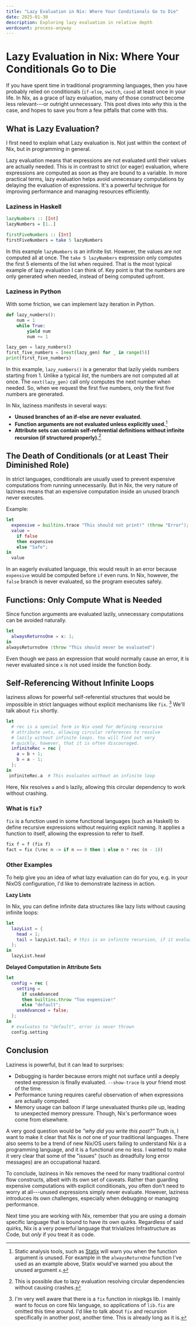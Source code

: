 ```yaml
---
title: "Lazy Evaluation in Nix: Where Your Conditionals Go to Die"
date: 2025-01-30
description: Exploring lazy evaluation in relative depth
wordcount: process-anyway
---
```


# Lazy Evaluation in Nix: Where Your Conditionals Go to Die

If you have spent time in traditional programming languages, then you have
probably relied on conditionals (`if-else`, `switch`, `case`) at least once in
your life. In Nix, as a grace of lazy evaluation, many of those construct become
less relevant---or outright unnecessary. This post dives into _why_ this is the
case, and hopes to save you from a few pitfalls that come with this.

## What is Lazy Evaluation?

I first need to explain what Lazy evaluation is. Not just within the context of
Nix, but in programming in general.

Lazy evaluation means that expressions are not evaluated until their values are
actually needed. This is in contrast to strict (or eager) evaluation, where
expressions are computed as soon as they are bound to a variable. In more
practical terms, lazy evaluation helps avoid unnecessary computations by
delaying the evaluation of expressions. It's a powerful technique for improving
performance and managing resources efficiently.

### Laziness in Haskell

```haskell
lazyNumbers :: [Int]
lazyNumbers = [1..]

firstFiveNumbers :: [Int]
firstFiveNumbers = take 5 lazyNumbers
```

In this example `lazyNumbers` is an infinite list. However, the values are not
computed all at once. The `take 5 lazyNumbers` expression only computes the
first 5 elements of the list when required. That is the most typical example of
lazy evaluation I can think of. Key point is that the numbers are only generated
when needed, instead of being computed upfront.

### Laziness in Python

With some friction, we can implement lazy iteration in Python.

```py
def lazy_numbers():
    num = 1
    while True:
        yield num
        num += 1

lazy_gen = lazy_numbers()
first_five_numbers = [next(lazy_gen) for _ in range(5)]
print(first_five_numbers)
```

In this example, `lazy_numbers()` is a generator that lazily yields numbers
starting from 1. Unlike a typical _list_, the numbers are not computed all at
once. The `next(lazy_gen)` call only computes the next number when needed. So,
when we request the first five numbers, only the first five numbers are
generated.

In Nix, laziness manifests in several ways:

- **Unused branches of an if-else are never evaluated.**
- **Function arguments are not evaluated unless explicitly used.**[^1]
- **Attribute sets can contain self-referential definitions without infinite
  recursion (if structured properly).**[^2]

## The Death of Conditionals (or at Least Their Diminished Role)

In strict languages, conditionals are usually used to prevent expensive
computations from running unnecessarily. But in Nix, the very nature of laziness
means that an expensive computation inside an unused branch never executes.

Example:

```nix
let
  expensive = builtins.trace "This should not print!" (throw "Error");
  value =
    if false
    then expensive
    else "Safe";
in
  value
```

In an eagerly evaluated language, this would result in an error because
`expensive` would be computed before `if` even runs. In Nix, however, the
`false` branch is never evaluated, so the program executes safely.

## Functions: Only Compute What is Needed

Since function arguments are evaluated lazily, unnecessary computations can be
avoided naturally.

```nix
let
  alwaysReturnsOne = x: 1;
in
alwaysReturnsOne (throw "This should never be evaluated")
```

Even though we pass an expression that would normally cause an error, it is
never evaluated since `x` is not used inside the function body.

## Self-Referencing Without Infinite Loops

laziness allows for powerful self-referential structures that would be
impossible in strict languages without explicit mechanisms like `fix`. [^3]
We'll talk about `fix` shortly.

```nix
let
  # rec is a special form in Nix used for defining recursive
  # attribute sets, allowing circular references to resolve
  # lazily without infinite loops. You will find out very
  # quickly, however, that it is often discouraged.
  infiniteRec = rec {
    a = b + 1;
    b = a - 1;
  };
in
 infiniteRec.a  # This evaluates without an infinite loop
```

Here, Nix resolves `a` and `b` lazily, allowing this circular dependency to work
without crashing.

### What is `fix`?

`fix` is a function used in some functional languages (such as Haskell) to
define recursive expressions without requiring explicit naming. It applies a
function to itself, allowing the expression to refer to itself.

```hs
fix f = f (fix f)
fact = fix (\rec n -> if n == 0 then 1 else n * rec (n - 1))
```

### Other Examples

To help give you an idea of what lazy evaluation can do for you, e.g. in your
NixOS configuration, I'd like to demonstrate laziness in action.

**Lazy Lists**

In Nix, you can define infinite data structures like lazy lists without causing
infinite loops:

```nix
let
  lazyList = {
    head = 1;
    tail = lazyList.tail; # this is an infinite recursion, if it evaluates...
  };
in
  lazyList.head
```

**Delayed Computation in Attribute Sets**

```nix
let
  config = rec {
    setting =
      if useAdvanced
      then builtins.throw "Too expensive!"
      else "default";
    useAdvanced = false;
  };
in
  # evaluates to "default", error is never thrown
  config.setting
```

## Conclusion

Laziness is powerful, but it can lead to surprises:

- Debugging is harder because errors might not surface until a deeply nested
  expression is finally evaluated. `--show-trace` is your friend most of the
  time.
- Performance tuning requires careful observation of when expressions are
  actually computed.
- Memory usage can balloon if large unevaluated thunks pile up, leading to
  unexpected memory pressure. Though, Nix's performance woes come from
  elsewhere.

A very good question would be _"why did you write this post?"_ Truth is, I want
to make it clear that Nix is _not_ one of your traditional languages. There also
seems to be a trend of new Nix/OS users failing to understand Nix _is_ a
programming language, and it is a functional one no less. I wanted to make it
very clear that some of the "issues" (such as dreadfully long error messages)
are an occupational hazard.

To conclude, laziness in Nix removes the need for many traditional control flow
constructs, albeit with its own set of caveats. Rather than guarding expensive
computations with explicit conditionals, you often don't need to worry at
all---unused expressions simply never evaluate. However, laziness introduces its
own challenges, especially when debugging or managing performance.

Next time you are working with Nix, remember that you are using a domain
specific language that is bound to have its own quirks. Regardless of said
quirks, Nix is a very powerful language that trivializes Infrastructure as Code,
but _only_ if you treat it as code.

[Statix]: https://github.com/oppiliappan/statix

[^1]: Static analysis tools, such as [Statix] will warn you when the function
    argument is unused. For example in the `alwaysReturnOne` function I've used
    as an example above, Statix would've warned you about the unused argument
    `x`.

[^2]: This is possible due to lazy evaluation resolving circular dependencies
    without causing crashes.

[^3]: I'm very well aware that there is a `fix` function in nixpkgs lib. I
    mainly want to focus on core Nix language, so applications of `lib.fix` are
    omitted this time around. I'd like to talk about `fix` and recursion
    specifically in another post, another time. This is already long as it is.
